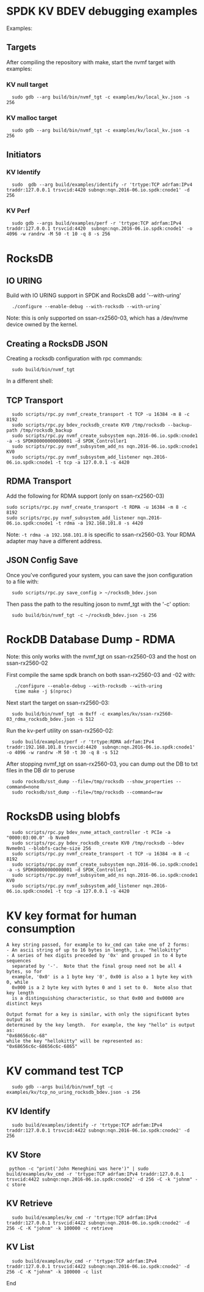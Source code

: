 # SPDK KV BDEV debugging examples

Examples:

## Targets

After compiling the repository with make, start the nvmf target with examples:

### KV null target

```
  sudo gdb --arg build/bin/nvmf_tgt -c examples/kv/local_kv.json -s 256
```

### KV malloc target

```
  sudo gdb --arg build/bin/nvmf_tgt -c examples/kv/local_kv.json -s 256
```

## Initiators

### KV Identify

```
  sudo  gdb --arg build/examples/identify -r 'trtype:TCP adrfam:IPv4 traddr:127.0.0.1 trsvcid:4420 subnqn:nqn.2016-06.io.spdk:cnode1' -d 256
```

### KV Perf

```
  sudo gdb --args build/examples/perf -r 'trtype:TCP adrfam:IPv4 traddr:127.0.0.1 trsvcid:4420  subnqn:nqn.2016-06.io.spdk:cnode1' -o 4096 -w randrw -M 50 -t 10 -q 8 -s 256
```

# RocksDB

## IO URING

Build with IO URING support in SPDK and RocksDB add '--with-uring'

```
  ./configure --enable-debug --with-rocksdb --with-uring`
```

Note: this is only supported on ssan-rx2560-03, which has a /dev/nvme device owned by the kernel.

## Creating a RocksDB JSON

Creating a rocksdb configuration with rpc commands:

```
  sudo build/bin/nvmf_tgt
```

In a different shell:

## TCP Transport

```
  sudo scripts/rpc.py nvmf_create_transport -t TCP -u 16384 -m 8 -c 8192
  sudo scripts/rpc.py bdev_rocksdb_create KV0 /tmp/rocksdb --backup-path /tmp/rocksdb_backup
  sudo scripts/rpc.py nvmf_create_subsystem nqn.2016-06.io.spdk:cnode1 -a -s SPDK00000000000001 -d SPDK_Controller1
  sudo scripts/rpc.py nvmf_subsystem_add_ns nqn.2016-06.io.spdk:cnode1 KV0
  sudo scripts/rpc.py nvmf_subsystem_add_listener nqn.2016-06.io.spdk:cnode1 -t tcp -a 127.0.0.1 -s 4420
```

## RDMA Transport

Add the following for RDMA support (only on ssan-rx2560-03)

```
sudo scripts/rpc.py nvmf_create_transport -t RDMA -u 16384 -m 8 -c 8192
sudo scripts/rpc.py nvmf_subsystem_add_listener nqn.2016-06.io.spdk:cnode1 -t rdma -a 192.168.101.8 -s 4420
```

Note: `-t rdma -a 192.168.101.8` is specific to ssan-rx2560-03. Your RDMA adapter may have a different address.

## JSON Config Save

Once you've configured your system, you can save the json configuration to a file with:

```
  sudo scripts/rpc.py save_config > ~/rocksdb_bdev.json
```

Then pass the path to the resulting joson to nvmf_tgt with the '-c' option:

```
  sudo build/bin/nvmf_tgt -c ~/rocksdb_bdev.json -s 256
```

# RockDB Database Dump - RDMA

Note: this only works with the nvmf_tgt on ssan-rx2560-03 and the host on ssan-rx2560-02

First compile the same spdk branch on both ssan-rx2560-03 and -02 with:

```
   ./configure --enable-debug --with-rocksdb --with-uring
   time make -j $(nproc)
```

Next start the target on ssan-rx2560-03:

```
  sudo build/bin/nvmf_tgt -m 0xff -c examples/kv/ssan-rx2560-03_rdma_rocksdb_bdev.json -s 512
```

Run the kv-perf utility on ssan-rx2560-02:

```
  sudo build/examples/perf -r 'trtype:RDMA adrfam:IPv4 traddr:192.168.101.8 trsvcid:4420  subnqn:nqn.2016-06.io.spdk:cnode1' -o 4096 -w randrw -M 50 -t 30 -q 8 -s 512
```

After stopping nvmf_tgt on ssan-rx2560-03, you can dump out the DB to txt files in the DB dir to peruse

```
  sudo rocksdb/sst_dump --file=/tmp/rocksdb --show_properties --command=none
  sudo rocksdb/sst_dump --file=/tmp/rocksdb --command=raw
```

# RocksDB using blobfs
```
  sudo scripts/rpc.py bdev_nvme_attach_controller -t PCIe -a "0000:03:00.0" -b Nvme0
  sudo scripts/rpc.py bdev_rocksdb_create KV0 /tmp/rocksdb --bdev Nvme0n1 --blobfs-cache-size 256
  sudo scripts/rpc.py nvmf_create_transport -t TCP -u 16384 -m 8 -c 8192
  sudo scripts/rpc.py nvmf_create_subsystem nqn.2016-06.io.spdk:cnode1 -a -s SPDK00000000000001 -d SPDK_Controller1
  sudo scripts/rpc.py nvmf_subsystem_add_ns nqn.2016-06.io.spdk:cnode1 KV0
  sudo scripts/rpc.py nvmf_subsystem_add_listener nqn.2016-06.io.spdk:cnode1 -t tcp -a 127.0.0.1 -s 4420
```

# KV key format for human consumption

```
A key string passed, for example to kv_cmd can take one of 2 forms:
- An ascii string of up to 16 bytes in length, i.e. "hellokitty"
- A series of hex digits preceded by '0x' and grouped in to 4 byte sequences
  separated by '-'.  Note that the final group need not be all 4 bytes, so for
  example, '0x0' is a 1 byte key '0', 0x00 is also a 1 byte key with 0, while
  0x000 is a 2 byte key with bytes 0 and 1 set to 0.  Note also that key length
  is a distinguishing characteristic, so that 0x00 and 0x0000 are distinct keys

Output format for a key is similar, with only the significant bytes output as
determined by the key length.  For example, the key "hello" is output as:
"0x68656c6c-68"
while the key "hellokitty" will be represented as:
"0x68656c6c-68656c6c-6865"

```
# KV command test TCP

```
  sudo gdb --args build/bin/nvmf_tgt -c examples/kv/tcp_no_uring_rocksdb_bdev.json -s 256
```

## KV Identify

```
  sudo build/examples/identify -r 'trtype:TCP adrfam:IPv4 traddr:127.0.0.1 trsvcid:4422 subnqn:nqn.2016-06.io.spdk:cnode2' -d 256
```

## KV Store

```
 python -c "print('John Meneghini was here')" | sudo build/examples/kv_cmd -r 'trtype:TCP adrfam:IPv4 traddr:127.0.0.1 trsvcid:4422 subnqn:nqn.2016-06.io.spdk:cnode2' -d 256 -C -k "johnm" -c store
```

## KV Retrieve

```
  sudo build/examples/kv_cmd -r 'trtype:TCP adrfam:IPv4 traddr:127.0.0.1 trsvcid:4422 subnqn:nqn.2016-06.io.spdk:cnode2' -d 256 -C -K "johnm" -k 100000 -c retrieve
```

## KV List

```
  sudo build/examples/kv_cmd -r 'trtype:TCP adrfam:IPv4 traddr:127.0.0.1 trsvcid:4422 subnqn:nqn.2016-06.io.spdk:cnode2' -d 256 -C -K "johnm" -k 100000 -c list
```

End
